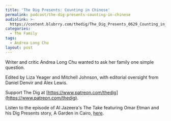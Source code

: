 ```yaml
---
title: 'The Dig Presents: Counting in Chinese'
permalink: podcast/the-dig-presents-counting-in-chinese
audiolink: >-
  https://content.blubrry.com/thedig/The_Dig_Presents_0629_Counting_in_Chinese_.mp3
categories:
  - The Family
tags:
  - Andrea Long Chu
layout: post
---
```


Writer and critic Andrea Long Chu wanted to ask her family one simple question.

Edited by Liza Yeager and Mitchell Johnson, with editorial oversight from Daniel Denvir and Alex Lewis.

Support The Dig at [https://www.patreon.com/thedig](https://www.patreon.com/thedig).

Listen to the episode of Al Jazeera's The Take featuring Omar Etman and his Dig Presents story, A Garden in Cairo, [here](https://www.aljazeera.com/audio/podcasts/the-take).
